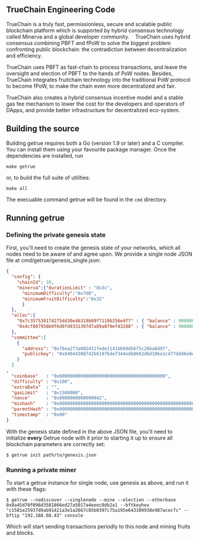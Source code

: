 ## TrueChain Engineering Code

TrueChain is a truly fast, permissionless, secure and scalable public blockchain platform which is supported by hybrid consensus technology called Minerva and a global developer community. 
 
TrueChain uses hybrid consensus combining PBFT and fPoW to solve the biggest problem confronting public blockchain: the contradiction between decentralization and efficiency. 

TrueChain uses PBFT as fast-chain to process transactions, and leave the oversight and election of PBFT to the hands of PoW nodes. Besides, TrueChain integrates fruitchain technology into the traditional PoW protocol to become fPoW, 
 to make the chain even more decentralized and fair. 
 
 TrueChain also creates a hybrid consensus incentive model and a stable gas fee mechanism to lower the cost for the developers and operators of DApps, and provide better infrastructure for decentralized eco-system. 


## Building the source


Building getrue requires both a Go (version 1.9 or later) and a C compiler.
You can install them using your favourite package manager.
Once the dependencies are installed, run

    make getrue

or, to build the full suite of utilities:

    make all

The execuable command getrue will be found in the `cmd` directory.

## Running getrue

### Defining the private genesis state

First, you'll need to create the genesis state of your networks, which all nodes need to be aware of
and agree upon. We provide a single node JSON file at cmd/getrue/genesis_single.json:

```json
{
  "config": {
    "chainId": 10,
    "minerva":{"durationLimit" : "0x3c",
      "minimumDifficulty":"0x7d0",
      "minimumFruitDifficulty":"0x32"
      }
  },
  "alloc":{
    "0x7c357530174275dd30e46319b89f71186256e4f7" : { "balance" : 90000000000000000000000},
    "0x4cf807958b9f6d9fd9331397d7a89a079ef43288" : { "balance" : 90000000000000000000000}
  },
  "committee":[
    {
      "address": "0x76ea2f3a002431fede1141b660dbb75c26ba6d97",
      "publickey": "0x04044308742b61976de7344edb8662d6d10be1c477dd46e8e4c433c1288442a79183480894107299ff7b0706490f1fb9c9b7c9e62ae62d57bd84a1e469460d8ac1"
    }
  ]
,
  "coinbase"   : "0x0000000000000000000000000000000000000000",
  "difficulty" : "0x100",
  "extraData"  : "",
  "gasLimit"   : "0x1500000",
  "nonce"      : "0x0000000000000042",
  "mixhash"    : "0x0000000000000000000000000000000000000000000000000000000000000000",
  "parentHash" : "0x0000000000000000000000000000000000000000000000000000000000000000",
  "timestamp"  : "0x00"
}
```

With the genesis state defined in the above JSON file, you'll need to initialize **every** Getrue node
with it prior to starting it up to ensure all blockchain parameters are correctly set:

```
$ getrue init path/to/genesis.json
```


### Running a private miner

To start a getrue instance for single node, use genesis as above, and run it with these flags:

```
$ getrue --nodiscover --singlenode --mine --election --etherbase 0x8a45d70f096d3581866ed27a5017a4eeec0db2a1 --bftkeyhex "c1581e25937d9ab91421a3e1a2667c85b0397c75a195e643109938e987acecfc" --bftip "192.168.68.43" console
```

Which will start sending transactions periodly to this node and mining fruits and blocks.
